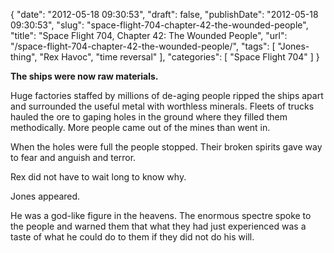 {
    "date": "2012-05-18 09:30:53",
    "draft": false,
    "publishDate": "2012-05-18 09:30:53",
    "slug": "space-flight-704-chapter-42-the-wounded-people",
    "title": "Space Flight 704, Chapter 42: The Wounded People",
    "url": "\/space-flight-704-chapter-42-the-wounded-people\/",
    "tags": [
        "Jones-thing",
        "Rex Havoc",
        "time reversal"
    ],
    "categories": [
        "Space Flight 704"
    ]
}<div class="timereverse-2">

**The ships were now raw materials.**

Huge factories staffed by millions of de-aging people ripped the ships
apart and surrounded the useful metal with worthless minerals. Fleets of
trucks hauled the ore to gaping holes in the ground where they filled
them methodically. More people came out of the mines than went in.

When the holes were full the people stopped. Their broken spirits gave
way to fear and anguish and terror.

Rex did not have to wait long to know why.

Jones appeared.

He was a god-like figure in the heavens. The enormous spectre spoke to
the people and warned them that what they had just experienced was a
taste of what he could do to them if they did not do his will.

</div>
